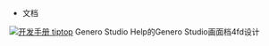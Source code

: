 - 文档

[![](https://img.shields.io/badge/开发手册-tiptop-green.svg "开发手册 tiptop")](https://pan.baidu.com/s/1TjdSr6BUkPyXF2GRcWsCog)
Genero Studio Help的Genero Studio画面档4fd设计